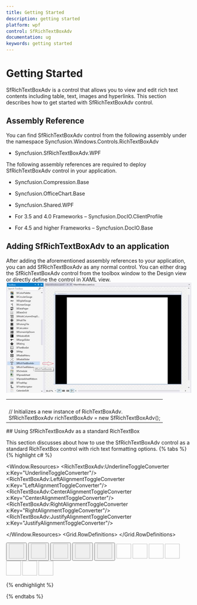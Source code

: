 ```yaml
---
title: Getting Started
description: getting started
platform: wpf
control: SfRichTextBoxAdv
documentation: ug
keywords: getting started
---
```

# Getting Started

SfRichTextBoxAdv is a control that allows you to view and edit rich text contents including table, text, images and hyperlinks. This section describes how to get started with SfRichTextBoxAdv control.
## Assembly Reference

You can find SfRichTextBoxAdv control from the following assembly under the namespace Syncfusion.Windows.Controls.RichTextBoxAdv
* Syncfusion.SfRichTextBoxAdv.WPF


The following assembly references are required to deploy SfRichTextBoxAdv control in your application.
* Syncfusion.Compression.Base

* Syncfusion.OfficeChart.Base

* Syncfusion.Shared.WPF

* For 3.5 and 4.0 Frameworks – Syncfusion.DocIO.ClientProfile

* For 4.5 and higher Frameworks – Syncfusion.DocIO.Base

## Adding SfRichTextBoxAdv to an application


After adding the aforementioned assembly references to your application, you can add SfRichTextBoxAdv as any normal control.
You can either drag the SfRichTextBoxAdv control from the toolbox window to the Design view or directly define the control in XAML view.
![](Getting-Started_images/Getting-Started_img1.jpeg)

<table>
<tr>
<td colspan=1 rowspan=1>
<RichTextBoxAdv:SfRichTextBoxAdv x:Name="richTextBoxAdv" xmlns:RichTextBoxAdv="clr-namespace:Syncfusion.Windows.Controls.RichTextBoxAdv;assembly=Syncfusion.SfRichTextBoxAdv.Wpf" /><br/></td></tr>
<tr>
<td colspan=1 rowspan=1>
// Initializes a new instance of RichTextBoxAdv.<br/>SfRichTextBoxAdv richTextBoxAdv = new SfRichTextBoxAdv();<br/></td></tr>
</table>
## Using SfRichTextBoxAdv as a standard RichTextBox

This section discusses about how to use the SfRichTextBoxAdv control as a standard RichTextBox control with rich text formatting options.
{% tabs %}
{% highlight c# %}
<Window x:Class="Sample.MainWindow"
xmlns="http://schemas.microsoft.com/winfx/2006/xaml/presentation"
xmlns:x="http://schemas.microsoft.com/winfx/2006/xaml"  
xmlns:RichTextBoxAdv="clr-namespace:Syncfusion.Windows.Controls.RichTextBoxAdv;assembly=Syncfusion.SfRichTextBoxAdv.Wpf">


<Window.Resources>
<RichTextBoxAdv:UnderlineToggleConverter x:Key="UnderlineToggleConverter"/>
<RichTextBoxAdv:LeftAlignmentToggleConverter x:Key="LeftAlignmentToggleConverter"/>
<RichTextBoxAdv:CenterAlignmentToggleConverter x:Key="CenterAlignmentToggleConverter"/>
<RichTextBoxAdv:RightAlignmentToggleConverter x:Key="RightAlignmentToggleConverter"/>
<RichTextBoxAdv:JustifyAlignmentToggleConverter x:Key="JustifyAlignmentToggleConverter"/>
<Style TargetType="Button">
<Setter Property="Background" Value="Transparent" />
<Setter Property="Margin" Value="12 4"/>
</Style>
<Style TargetType="ToggleButton">
<Setter Property="Background" Value="Transparent" />
<Setter Property="Margin" Value="12 4"/>
</Style>
</Window.Resources>
<Grid Background="#F1F1F1">
<Grid.RowDefinitions>
<RowDefinition Height="Auto"/>
<RowDefinition Height="*"/>
</Grid.RowDefinitions>
<Grid>
<!-- Defines the data context as RichTextBoxAdv -->
<StackPanel Orientation="Horizontal" DataContext="{Binding ElementName=richTextBoxAdv}">
<!-- UI option to perform Undo/Redo using command binding -->
<StackPanel Orientation="Horizontal">
<Button Command="RichTextBoxAdv:SfRichTextBoxAdv.UndoCommand" CommandTarget="{Binding ElementName=richTextBoxAdv}" Focusable="False">
<Image Source="/Images/Undo.png" Height="40" Width="40" />
</Button>
<Button Command="RichTextBoxAdv:SfRichTextBoxAdv.RedoCommand" CommandTarget="{Binding ElementName=richTextBoxAdv}" Focusable="False">
<Image Source="/Images/Redo.png" Height="40" Width="40" />
</Button>
</StackPanel>
<!-- UI option to perform Clipboard operations using command binding -->
<Border Width="2" Height="46" Background="#1F1F1F"/>
<StackPanel Orientation="Horizontal">
<Button Command="RichTextBoxAdv:SfRichTextBoxAdv.CutCommand" CommandTarget="{Binding ElementName=richTextBoxAdv}" Focusable="False">
<Image Source="/Images/Cut.png" Height="40" Width="40" />
</Button>
<Button Command="RichTextBoxAdv:SfRichTextBoxAdv.CopyCommand" CommandTarget="{Binding ElementName=richTextBoxAdv}" Focusable="False">
<Image Source="/Images/Copy.png" Height="40" Width="40" />
</Button>
<Button Command="RichTextBoxAdv:SfRichTextBoxAdv.PasteCommand" CommandTarget="{Binding ElementName=richTextBoxAdv}" Focusable="False">
<Image Source="/Images/Paste.png" Height="40" Width="40" />
</Button>
</StackPanel>
<!-- UI option to apply character formatting using property binding -->
<Border Width="2" Height="46" Background="#1F1F1F"/>
<StackPanel Orientation="Horizontal">
<ToggleButton IsChecked="{Binding Selection.CharacterFormat.Bold}" Focusable="False">
<Image Source="/Images/Bold.png" Height="40" Width="40" />
</ToggleButton>
<ToggleButton IsChecked="{Binding Selection.CharacterFormat.Italic}" Focusable="False">
<Image Source="/Images/Italic.png" Height="40" Width="40" />
</ToggleButton>
<ToggleButton IsChecked="{Binding Selection.CharacterFormat.Underline, Converter={StaticResource UnderlineToggleConverter}}" Focusable="False">
<Image Source="/Images/Underline.png" Height="40" Width="40" />
</ToggleButton>
</StackPanel>
<Border Width="2" Height="46" Background="#1F1F1F"/>
<!-- UI option to apply paragraph formatting using property binding -->
<StackPanel Orientation="Horizontal">
<ToggleButton IsChecked="{Binding Selection.ParagraphFormat.TextAlignment, Converter={StaticResource LeftAlignmentToggleConverter}}" Focusable="False">
<Image Source="/Images/Left.png" Height="40" Width="40" />
</ToggleButton>
<ToggleButton IsChecked="{Binding Selection.ParagraphFormat.TextAlignment, Converter={StaticResource CenterAlignmentToggleConverter}}" Focusable="False">
<Image Source="/Images/Center.png" Height="40" Width="40" />
</ToggleButton>
<ToggleButton IsChecked="{Binding Selection.ParagraphFormat.TextAlignment, Converter={StaticResource RightAlignmentToggleConverter}}" Focusable="False">
<Image Source="/Images/Right.png" Height="40" Width="40" />
</ToggleButton>
<ToggleButton IsChecked="{Binding Selection.ParagraphFormat.TextAlignment, Converter={StaticResource JustifyAlignmentToggleConverter}}" Focusable="False">
<Image Source="/Images/Justify.png" Height="40" Width="40" />
</ToggleButton>
</StackPanel>
</StackPanel>
</Grid>
<RichTextBoxAdv:SfRichTextBoxAdv x:Name="richTextBoxAdv" Grid.Row="1"  />
</Grid>
</Window>


{% endhighlight %}

{% endtabs %}
